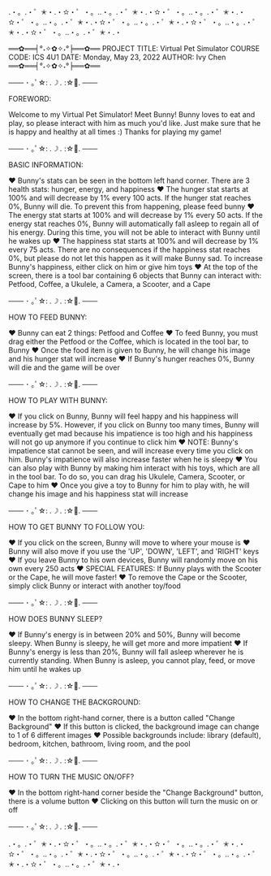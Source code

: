 .・。.・゜✭・.・✫・゜・。..・。.・゜✭・.・✫・゜・。..・。.・゜✭・.・✫・゜・。..・。.・゜✭・.・✫・゜・。..・。.・゜✭・.・✫・゜・。..・。.・゜✭・.・✫・゜・。..・。.・゜✭・.・

══✿══╡°˖✧✿✧˖°╞══✿══
PROJECT TITLE: Virtual Pet Simulator
COURSE CODE: ICS 4U1
DATE: Monday, May 23, 2022
AUTHOR: Ivy Chen
══✿══╡°˖✧✿✧˖°╞══✿══

─── ･ ｡ﾟ☆: *.☽ .* :☆ﾟ. ───

FOREWORD:

Welcome to my Virtual Pet Simulator! Meet Bunny! Bunny loves to eat and play, so please interact with him as much
you'd like. Just make sure that he is happy and healthy at all times :) Thanks for playing my game!

─── ･ ｡ﾟ☆: *.☽ .* :☆ﾟ. ───

BASIC INFORMATION:

♥ Bunny's stats can be seen in the bottom left hand corner. There are 3 health stats: hunger, energy, and happiness
♥ The hunger stat starts at 100% and will decrease by 1% every 100 acts. If the hunger stat reaches 0%, Bunny will 
  die. To prevent this from happening, please feed bunny
♥ The energy stat starts at 100% and will decrease by 1% every 50 acts. If the energy stat reaches 0%, Bunny will
  automatically fall asleep to regain all of his energy. During this time, you will not be able to interact with
  Bunny until he wakes up
♥ The happiness stat starts at 100% and will decrease by 1% every 75 acts. There are no consequences if the 
  happiness stat reaches 0%, but please do not let this happen as it will make Bunny sad. To increase Bunny's
  happiness, either click on him or give him toys
♥ At the top of the screen, there is a tool bar containing 6 objects that Bunny can interact with: Petfood, Coffee,
  a Ukulele, a Camera, a Scooter, and a Cape
  
─── ･ ｡ﾟ☆: *.☽ .* :☆ﾟ. ───

HOW TO FEED BUNNY:

♥ Bunny can eat 2 things: Petfood and Coffee
♥ To feed Bunny, you must drag either the Petfood or the Coffee, which is located in the tool bar, to Bunny
♥ Once the food item is given to Bunny, he will change his image and his hunger stat will increase
♥ If Bunny's hunger reaches 0%, Bunny will die and the game will be over

─── ･ ｡ﾟ☆: *.☽ .* :☆ﾟ. ───

HOW TO PLAY WITH BUNNY:

♥ If you click on Bunny, Bunny will feel happy and his happiness will increase by 5%. However, if you click on 
  Bunny too many times, Bunny will eventually get mad because his impatience is too high and his happiness 
  will not go up anymore if you continue to click him
♥ NOTE: Bunny's impatience stat cannot be seen, and will increase every time you click on him. Bunny's impatience 
  will also increase faster when he is sleepy
♥ You can also play with Bunny by making him interact with his toys, which are all in the tool bar. To do so, you 
  can drag his Ukulele, Camera, Scooter, or Cape to him
♥ Once you give a toy to Bunny for him to play with, he will change his image and his happiness stat will increase

─── ･ ｡ﾟ☆: *.☽ .* :☆ﾟ. ───

HOW TO GET BUNNY TO FOLLOW YOU:

♥ If you click on the screen, Bunny will move to where your mouse is
♥ Bunny will also move if you use the 'UP', 'DOWN', 'LEFT', and 'RIGHT' keys
♥ If you leave Bunny to his own devices, Bunny will randomly move on his own every 250 acts
♥ SPECIAL FEATURES: If Bunny plays with the Scooter or the Cape, he will move faster!
♥ To remove the Cape or the Scooter, simply click Bunny or interact with another toy/food

─── ･ ｡ﾟ☆: *.☽ .* :☆ﾟ. ───

HOW DOES BUNNY SLEEP?

♥ If Bunny's energy is in between 20% and 50%, Bunny will become sleepy. When Bunny is sleepy, he will get more
  and more impatient
♥ If Bunny's energy is less than 20%, Bunny will fall asleep wherever he is currently standing. When Bunny is
  asleep, you cannot play, feed, or move him until he wakes up

─── ･ ｡ﾟ☆: *.☽ .* :☆ﾟ. ───

HOW TO CHANGE THE BACKGROUND:

♥ In the bottom right-hand corner, there is a button called "Change Background"
♥ If this button is clicked, the background image can change to 1 of 6 different images
♥ Possible backgrounds include: library (default), bedroom, kitchen, bathroom, living room, and the pool

─── ･ ｡ﾟ☆: *.☽ .* :☆ﾟ. ───

HOW TO TURN THE MUSIC ON/OFF?

♥ In the bottom right-hand corner beside the "Change Background" button, there is a volume button
♥ Clicking on this button will turn the music on or off

─── ･ ｡ﾟ☆: *.☽ .* :☆ﾟ. ───

.・。.・゜✭・.・✫・゜・。..・。.・゜✭・.・✫・゜・。..・。.・゜✭・.・✫・゜・。..・。.・゜✭・.・✫・゜・。..・。.・゜✭・.・✫・゜・。..・。.・゜✭・.・✫・゜・。..・。.・゜✭・.・
